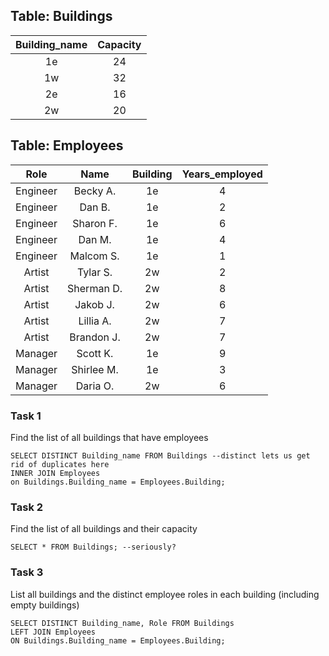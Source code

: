 ## Table: Buildings

|Building_name|Capacity|
|:-----------:|:------:|
|1e           |24      |
|1w           |32      |
|2e           |16      |
|2w           |20      |

## Table: Employees

|Role    |Name      |Building|Years_employed|
|:------:|:--------:|:------:|:------------:|
|Engineer|Becky A.  |1e      |4             |
|Engineer|Dan B.    |1e      |2             |
|Engineer|Sharon F. |1e      |6             |
|Engineer|Dan M.    |1e      |4             |
|Engineer|Malcom S. |1e      |1             |
|Artist  |Tylar S.  |2w      |2             |
|Artist  |Sherman D.|2w      |8             |
|Artist  |Jakob J.  |2w      |6             |
|Artist  |Lillia A. |2w      |7             |
|Artist  |Brandon J.|2w      |7             |
|Manager |Scott K.  |1e      |9             |
|Manager |Shirlee M.|1e      |3             |
|Manager |Daria O.  |2w      |6             |

### Task 1

Find the list of all buildings that have employees

```
SELECT DISTINCT Building_name FROM Buildings --distinct lets us get rid of duplicates here
INNER JOIN Employees
on Buildings.Building_name = Employees.Building;
```

### Task 2

Find the list of all buildings and their capacity

```
SELECT * FROM Buildings; --seriously?
```

### Task 3

List all buildings and the distinct employee roles in each building (including empty buildings)

```
SELECT DISTINCT Building_name, Role FROM Buildings
LEFT JOIN Employees
ON Buildings.Building_name = Employees.Building;
```

